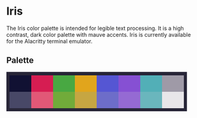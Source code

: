 # Iris
The Iris color palette is intended for legible text processing. It is a high contrast, dark color palette with mauve accents. Iris is currently available for the Alacritty terminal emulator. 
## Palette
![Iris Color Palette](palette.png)
